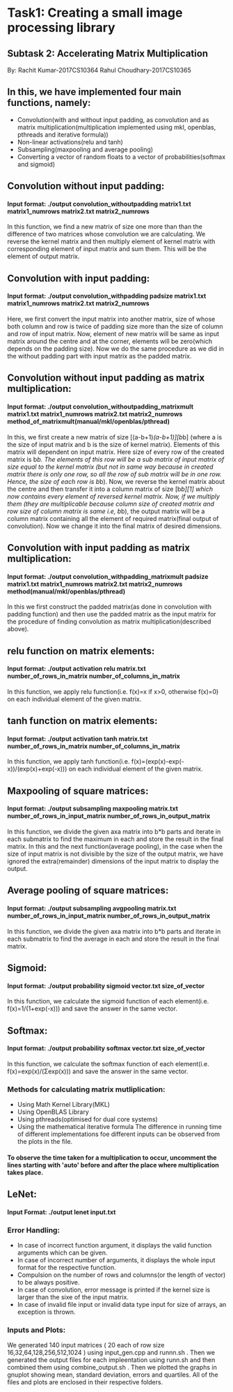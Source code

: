 #  Task1: Creating a small image processing library
## Subtask 2: Accelerating Matrix Multiplication

 By: Rachit Kumar-2017CS10364
       Rahul Choudhary-2017CS10365

## In this, we have implemented four main functions, namely:
- Convolution(with and without input padding, as convolution and as matrix multiplication(multiplication implemented using mkl, openblas, pthreads and iterative formula))
- Non-linear activations(relu and tanh)
- Subsampling(maxpooling and average pooling)
- Converting a vector of random floats to a vector of probabilities(softmax and sigmoid)

## Convolution without input padding:
#### Input format: ./output convolution_withoutpadding matrix1.txt matrix1_numrows matrix2.txt matrix2_numrows
In this function, we find a new matrix of size one more than than the difference of two matrices whose convolution we are calculating. We reverse the kernel matrix and then multiply element of kernel matrix with corresponding element of input matrix and sum them. This will be the element of output matrix.

## Convolution with input padding:
#### Input format: ./output convolution_withpadding padsize matrix1.txt matrix1_numrows matrix2.txt matrix2_numrows
Here, we first convert the input matrix into another matrix, size of whose both column and row is twice of padding size more than the size of column and row of input matrix. Now, element of new matrix will be same as input matrix around the centre and at the corner, elements will be zero(which depends on the padding size). 
Now we do the same procedure as we did in the without padding part with input matrix as the padded matrix.

## Convolution without input padding as matrix multiplication:
#### Input format: ./output convolution_withoutpadding_matrixmult matrix1.txt matrix1_numrows matrix2.txt matrix2_numrows method_of_matrixmult(manual/mkl/openblas/pthread)
In this, we first create a new matrix of size [(a-b+1)*(a-b+1)][b*b] (where a is the size of input matrix and b is the size of kernel matrix). Elements of this matrix will dependent on input matrix. Here size of every row of the created matrix is b*b. 
The elements of this row will be a sub matrix of input matrix of size equal to the kernel matrix (but not in same way because in created matrix there is only one row, so all the row of sub matrix will be in one row. Hence, the size of each row is b*b). 
Now, we reverse the kernel matrix about the centre and then transfer it into a column matrix of size [b*b][1] which now contains every element of reversed kernel matrix. 
Now, if we multiply them (they are multiplicable because column size of created matrix and row size of column matrix is same i.e, b*b), the output matrix will be a column matrix containing all the element of required matrix(final output of convolution). Now we change it into the final matrix of desired dimensions.

## Convolution with input padding as matrix multiplication:
#### Input format: ./output convolution_withpadding_matrixmult padsize matrix1.txt matrix1_numrows matrix2.txt matrix2_numrows method(manual/mkl/openblas/pthread)
In this we first construct the padded matrix(as done in convolution with padding function) and then use the padded matrix as the input matrix for the procedure of finding convolution as matrix multiplication(described above).

## relu function on matrix elements:
#### Input format: ./output activation relu matrix.txt number_of_rows_in_matrix number_of_columns_in_matrix
In this function, we apply relu function(i.e. f(x)=x if x>0, otherwise f(x)=0) on each individual element of the given matrix.

## tanh function on matrix elements:
#### Input format: ./output activation tanh matrix.txt number_of_rows_in_matrix number_of_columns_in_matrix
In this function, we apply tanh function(i.e. f(x)=(exp(x)-exp(-x))/(exp(x)+exp(-x))) on each individual element of the given matrix.

## Maxpooling of square matrices:
#### Input format: ./output subsampling maxpooling matrix.txt number_of_rows_in_input_matrix number_of_rows_in_output_matrix
In this function, we divide the given axa matrix into b*b parts and iterate in each submatrix to find the maximum in each and store the result in the final matrix.
In this and the next function(average pooling), in the case when the size of input matrix is not divisible by the size of the output matrix, we have ignored the extra(remainder) dimensions of the input matrix to display the output.

## Average pooling of square matrices:
#### Input format: ./output subsampling avgpooling matrix.txt number_of_rows_in_input_matrix number_of_rows_in_output_matrix
In this function, we divide the given axa matrix into b*b parts and iterate in each submatrix to find the average in each and store the result in the final matrix.

## Sigmoid:
#### Input format: ./output probability sigmoid vector.txt size_of_vector
In this function, we calculate the sigmoid function of each element(i.e. f(x)=1/(1+exp(-x))) and save the answer in the same vector.

## Softmax:
#### Input format: ./output probability softmax vector.txt size_of_vector
In this function, we calculate the softmax function of each element(i.e. f(x)=exp(x)/(Σexp(x))) and save the answer in the same vector.

### Methods for calculating matrix mutliplication:
- Using Math Kernel Library(MKL)
- Using OpenBLAS Library
- Using pthreads(optimised for dual core systems)
- Using the mathematical iterative formula
The difference in running time of different implementations foe different inputs can be observed from the plots in the file.

#### To observe the time taken for a multiplication to occur, uncomment the lines starting with 'auto' before and after the place where multiplication takes place. 

## LeNet:
#### Input Format: ./output lenet input.txt


### Error Handling:
- In case of incorrect function argument, it displays the valid function arguments which can be given.
- In case of incorrect number of arguments, it displays the whole input format for the respective function.
- Compulsion on the number of rows and columns(or the length of vector) to be always positive.
- In case of convolution, error message is printed if the kernel size is larger than the sixe of the input matrix. 
- In case of invalid file input or invalid data type input for size of arrays, an exception is thrown.

### Inputs and Plots:
We generated 140 input matrices ( 20 each of row size 16,32,64,128,256,512,1024 ) using input_gen.cpp and runnn.sh . Then we generated the output files for each impleentation using runn.sh and then combined them using combine_output.sh . Then we plotted the graphs in gnuplot showing mean, standard deviation, errors and quartiles. All of the files and plots are enclosed in their respective folders.

